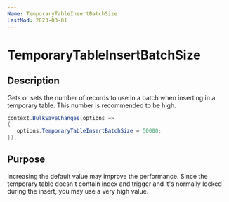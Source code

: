 ```yaml
---
Name: TemporaryTableInsertBatchSize
LastMod: 2023-03-01
---
```


# TemporaryTableInsertBatchSize

## Description

Gets or sets the number of records to use in a batch when inserting in a temporary table. This number is recommended to be high.


```csharp
context.BulkSaveChanges(options =>
{
   options.TemporaryTableInsertBatchSize = 50000;
});
```

## Purpose
Increasing the default value may improve the performance. Since the temporary table doesn't contain index and trigger and it's normally locked during the insert, you may use a very high value.

